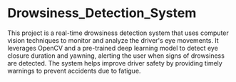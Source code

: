 # Drowsiness_Detection_System
This project is a real-time drowsiness detection system that uses computer vision techniques to monitor and analyze the driver's eye movements. It leverages OpenCV and a pre-trained deep learning model to detect eye closure duration and yawning, alerting the user when signs of drowsiness are detected. The system helps improve driver safety by providing timely warnings to prevent accidents due to fatigue.
